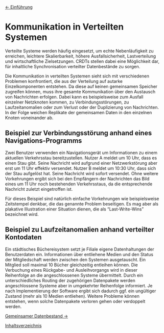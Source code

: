 [<- Einführung](Einfuehrung.md "Einführung")
# Kommunikation in Verteilten Systemen

Verteilte Systeme werden häufig eingesetzt, um echte Nebenläufigkeit zu erreichen, leichtere Skalierbarkeit, höhere Ausfallsicherheit, Lastverteilung und wirtschaftliche Zielsetzungen. CRDTs stellen dabei eine Möglichkeit dar, für inhaltliche Synchronisation verteilter Datenbestände zu sorgen.

Die Kommunikation in verteilten Systemen sieht sich mit verschiedenen Problemen konfrontiert, die aus der Verteilung auf autarke Einzelkomponenten entstehen. Da diese auf keinen gemeinsamen Speicher zugreifen können, muss ihre gesamte Kommunikation über den Austausch von Nachrichten erfolgen. Dabei kann es beispielsweise zum Ausfall einzelner Netzknoten kommen, zu Verbindungsstörungen, zu Laufzeitanomalien oder zum Verlust oder der Duplizierung von Nachrichten. In der Folge weichen Replikate der gemeinsamen Daten in den einzelnen Knoten voneinander ab.

## Beispiel zur Verbindungsstörung anhand eines Navigations-Programms

Zwei Benutzer verwenden ein Navigationsgerät um Informationen zu einem aktuellen Verkehrsstau bereitzustellen. Nutzer A meldet um 10 Uhr, dass es einen Stau gibt. Seine Nachricht wird aufgrund einer Netzwerkstörung aber erst um 11 Uhr effektiv versendet. Nutzer B meldet um 10:30 Uhr, dass sich der Stau aufgelöst hat. Seine Nachricht wird sofort versendet. Ohne weitere Vorkehrungen ergibt sich bei den Empfängern der Nachrichten das Bild eines um 11 Uhr noch bestehenden Verkehrsstaus, da die entsprechende Nachricht zuletzt eingetroffen ist.

Für dieses Beispiel sind natürlich einfache Vorkehrungen wie beispielsweise Zeitstempel denkbar, die das genannte Problem beseitigen. Es mag aber als plakative Illustration einer Situation dienen, die als “Last-Write-Wins” bezeichnet wird.

## Beispiel zu Laufzeitanomalien anhand verteilter Kontodaten

Ein städtisches Büchereisystem setzt je Filiale eigene Datenhaltungen der Benutzerdaten ein. Informationen über entliehene Medien und den Status der Mitgliedschaft werden zwischen den Systemen ausgetauscht. Ein Mitglied soll maximal 10 Bücher gleichzeitig entleihen können. Die Verbuchung eines Rückgabe- und Ausleihvorgangs wird in dieser Reihenfolge an die angeschlossenen Systeme übermittelt. Durch ein unterschiedliches Routing der zugehörigen Datenpakete werden angeschlossene Systeme aber in umgekehrter Reihenfolge informiert. Je nach Implementierung der Software ergibt sich dadurch ggf. ein ungültiger Zustand (mehr als 10 Medien entliehen).
Weitere Probleme können entstehen, wenn solche Datenpakete verloren gehen oder verdoppelt werden.

[Gemeinsamer Datenbestand ->](Gemein.md "Gemeinsamer Datenbestand")  

[Inhaltsverzeichnis](Inhaltsverzeichnis.md "Inhaltsverzeichnis")